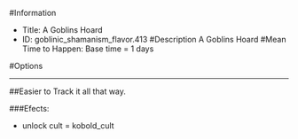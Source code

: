 #Information
 - Title: A Goblins Hoard
 - ID: goblinic_shamanism_flavor.413
#Description
A Goblins Hoard
#Mean Time to Happen:
Base time = 1 days

#Options

___
##Easier to Track it all that way.

###Efects:<ul><li>unlock cult = kobold_cult</li></ul>
